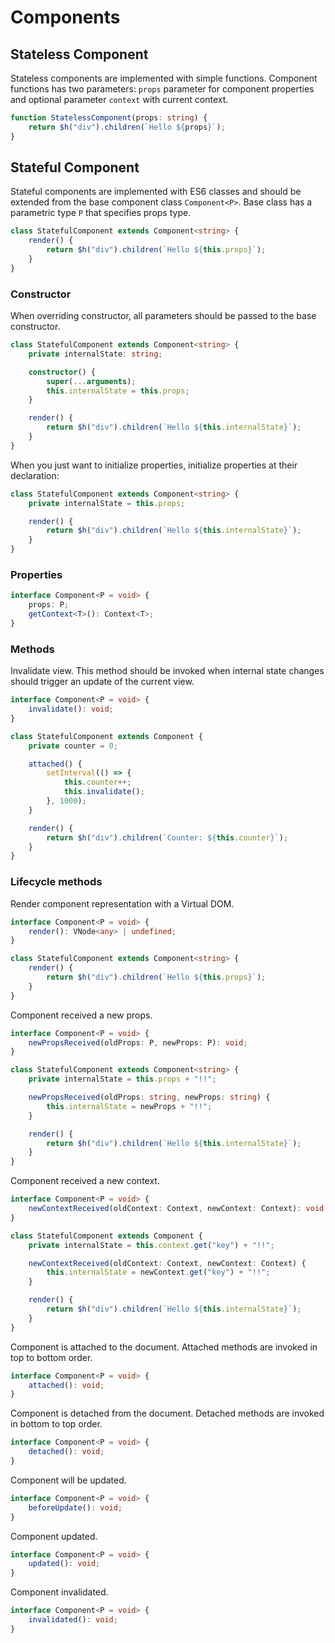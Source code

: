 # Components

## Stateless Component

Stateless components are implemented with simple functions. Component functions has two parameters: `props` parameter
for component properties and optional parameter `context` with current context.

```ts
function StatelessComponent(props: string) {
    return $h("div").children(`Hello ${props}`);
}
```

## Stateful Component

Stateful components are implemented with ES6 classes and should be extended from the base component class
`Component<P>`. Base class has a parametric type `P` that specifies props type.

```ts
class StatefulComponent extends Component<string> {
    render() {
        return $h("div").children(`Hello ${this.props}`);
    }
}
```

### Constructor

When overriding constructor, all parameters should be passed to the base constructor.

```ts
class StatefulComponent extends Component<string> {
    private internalState: string;

    constructor() {
        super(...arguments);
        this.internalState = this.props;
    }

    render() {
        return $h("div").children(`Hello ${this.internalState}`);
    }
}
```

When you just want to initialize properties, initialize properties at their declaration:

```ts
class StatefulComponent extends Component<string> {
    private internalState = this.props;

    render() {
        return $h("div").children(`Hello ${this.internalState}`);
    }
}
```

### Properties

```ts
interface Component<P = void> {
    props: P;
    getContext<T>(): Context<T>;
}
```

### Methods

Invalidate view. This method should be invoked when internal state changes should trigger an update of the current view.

```ts
interface Component<P = void> {
    invalidate(): void;
}
```

```ts
class StatefulComponent extends Component {
    private counter = 0;

    attached() {
        setInterval(() => {
            this.counter++;
            this.invalidate();
        }, 1000);
    }

    render() {
        return $h("div").children(`Counter: ${this.counter}`);
    }
}
```

### Lifecycle methods

Render component representation with a Virtual DOM.

```ts
interface Component<P = void> {
    render(): VNode<any> | undefined;
}
```

```ts
class StatefulComponent extends Component<string> {
    render() {
        return $h("div").children(`Hello ${this.props}`);
    }
}
```

Component received a new props.

```ts
interface Component<P = void> {
    newPropsReceived(oldProps: P, newProps: P): void;
}
```

```ts
class StatefulComponent extends Component<string> {
    private internalState = this.props + "!!";

    newPropsReceived(oldProps: string, newProps: string) {
        this.internalState = newProps + "!!";
    }

    render() {
        return $h("div").children(`Hello ${this.internalState}`);
    }
}
```

Component received a new context.

```ts
interface Component<P = void> {
    newContextReceived(oldContext: Context, newContext: Context): void;
}
```

```ts
class StatefulComponent extends Component {
    private internalState = this.context.get("key") + "!!";

    newContextReceived(oldContext: Context, newContext: Context) {
        this.internalState = newContext.get("key") + "!!";
    }

    render() {
        return $h("div").children(`Hello ${this.internalState}`);
    }
}
```

Component is attached to the document. Attached methods are invoked in top to bottom order.

```ts
interface Component<P = void> {
    attached(): void;
}
```

Component is detached from the document. Detached methods are invoked in bottom to top order.

```ts
interface Component<P = void> {
    detached(): void;
}
```

Component will be updated.

```ts
interface Component<P = void> {
    beforeUpdate(): void;
}
```

Component updated.

```ts
interface Component<P = void> {
    updated(): void;
}
```

Component invalidated.

```ts
interface Component<P = void> {
    invalidated(): void;
}
```
